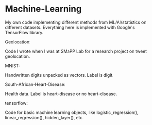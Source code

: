 # Machine-Learning

My own code implementing different methods from ML/AI/statistics on different datasets. Everything here is implemented with Google's TensorFlow library.

Geolocation:

Code I wrote when I was at SMaPP Lab for a research project on tweet geolocation.

MNIST:

Handwritten digits unpacked as vectors. Label is digit.

South-African-Heart-Disease: 

Health data. Label is heart-disease or no heart-disease.

tensorflow: 

Code for basic machine learning objects, like logistic_regression(), linear_regression(), hidden_layer(), etc.
